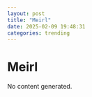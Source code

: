 ```yaml
---
layout: post
title: "Meirl"
date: 2025-02-09 19:48:31
categories: trending
---
```


# Meirl

No content generated.
